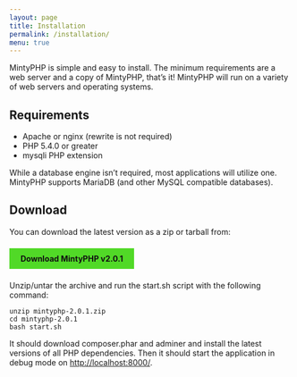 ```yaml
---
layout: page
title: Installation
permalink: /installation/
menu: true
---
```


MintyPHP is simple and easy to install. 
The minimum requirements are a web server and a copy of MintyPHP, that’s it! 
MintyPHP will run on a variety of web servers and operating systems.

## Requirements

- Apache or nginx (rewrite is not required)
- PHP 5.4.0 or greater
- mysqli PHP extension

While a database engine isn’t required, most applications will utilize one. 
MintyPHP supports MariaDB (and other MySQL compatible databases).

## Download

You can download the latest version as a zip or tarball from:

<br>
<a href='http://github.com/mintyphp/mintyphp/archive/v2.0.1.zip' style="text-decoration: none; color: #111; font-weight: bold; background-color: #51d927; padding: 10px 20px;">Download MintyPHP v2.0.1</a>
<br>
<br>

Unzip/untar the archive and run the start.sh script with the following command:

```
unzip mintyphp-2.0.1.zip
cd mintyphp-2.0.1
bash start.sh
```

It should download composer.phar and adminer and install the latest versions of all PHP dependencies. 
Then it should start the application in debug mode on [http://localhost:8000/](http://localhost:8000/).
